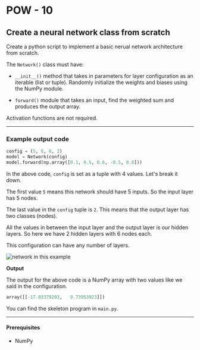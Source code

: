 # POW - 10

## Create a neural network class from scratch

Create a python script to implement a basic nerual network architecture from scratch.

The `Network()` class must have:

- `__init__()` method that takes in parameters for layer configuration as an iterable (list or tuple). Randomly initialize the weights and biases using the NumPy module.

- `forward()` module that takes an input, find the weighted sum and produces the output array.

Activation functions are not required.

---

### Example output code

```python
config = (5, 6, 6, 2)
model = Network(config)
model.forward(np.array([0.1, 0.5, 0.6, -0.5, 0.8]))
```

In the above code, `config` is set as a tuple with 4 values. Let's break it down.

The first value `5` means this network should have 5 inputs. So the input layer has 5 nodes.

The last value in the `config` tuple is `2`. This means that the output layer has two classes (nodes). 

All the values in between the input layer and the output layer is our hidden layers. So here we have 2 hidden layers with 6 nodes each.

This configuration can have any  number of layers.

![network in this example](images/SimpleNetwork.gif)

**Output**

The output for the above code is a NumPy array with two values like we said in the configuration.

```python
array([[-17.03379203,   9.73953923]])
```

You can find the skeleton program in `main.py`.

---

#### Prerequisites

- NumPy

